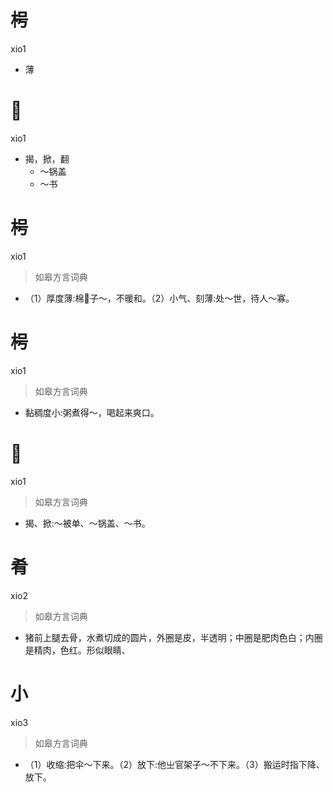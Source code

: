 # 枵
xio1
- 薄

# 𫽐
xio1
- 揭，掀，翻
  - ～锅盖
  - ～书

# 枵
xio1
> 如皋方言词典
- （1）厚度薄:棉𧘸子～，不暖和。（2）小气、刻薄:处～世，待人～寡。

# 枵
xio1
> 如皋方言词典
- 黏稠度小:粥煮得～，喝起来爽口。

# 𢳚
xio1
> 如皋方言词典
- 揭、掀:～被单、～锅盖、～书。

# 肴
xio2
> 如皋方言词典
- 猪前上腿去骨，水煮切成的圆片，外圈是皮，半透明；中圈是肥肉色白；内圈是精肉，色红。形似眼睛、

# 小
xio3
> 如皋方言词典
- （1）收缩:把伞～下来。（2）放下:他㞢官架子～不下来。（3）搬运时指下降、放下。
